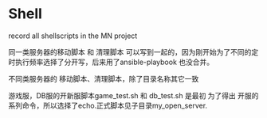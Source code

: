 # Shell


record all shellscripts in the MN project

同一类服务器的移动脚本 和 清理脚本 可以写到一起的，因为刚开始为了不同的定时执行频率选择了分开写，后来用了ansible-playbook 也没合并。

不同类服务器的 移动脚本、清理脚本，除了目录名称其它一致 

游戏服，DB服的开新服脚本game_test.sh 和 db_test.sh 是最初 为了得出 开服的系列命令，所以选择了echo.正式脚本见子目录my_open_server.
